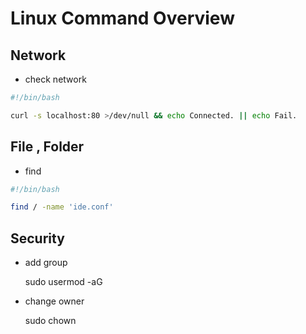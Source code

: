 # Linux Command Overview

## Network

* check network

```bash
#!/bin/bash

curl -s localhost:80 >/dev/null && echo Connected. || echo Fail.
```

## File , Folder

* find

```bash
#!/bin/bash

find / -name 'ide.conf'
```

## Security

* add group

  sudo usermod -aG <group> <user>

* change owner

  sudo chown <user> <dest>